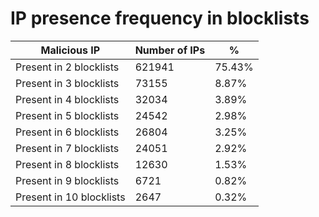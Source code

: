 # IP presence frequency in blocklists
| Malicious IP | Number of IPs | % |
|----|----|----|
| Present in 2 blocklists | 621941 | 75.43% |
| Present in 3 blocklists | 73155 | 8.87% |
| Present in 4 blocklists | 32034 | 3.89% |
| Present in 5 blocklists | 24542 | 2.98% |
| Present in 6 blocklists | 26804 | 3.25% |
| Present in 7 blocklists | 24051 | 2.92% |
| Present in 8 blocklists | 12630 | 1.53% |
| Present in 9 blocklists | 6721 | 0.82% |
| Present in 10 blocklists | 2647 | 0.32% |

